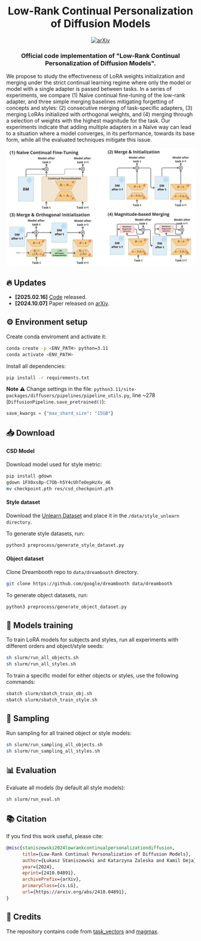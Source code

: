 # <h1 align="center">Low-Rank Continual Personalization of Diffusion Models</h1>

<div align="center">

[![arXiv](https://img.shields.io/badge/arXiv-2410.04891-b31b1b.svg)](https://arxiv.org/abs/2410.04891)
</div>

<div align='center'>
<h3>Official code implementation of "Low-Rank Continual Personalization of Diffusion Models".</h3>
</div>

We propose to study the effectiveness of LoRA weights initialization and merging under the strict continual learning regime where only the model or model with a single adapter is passed between tasks. In a series of experiments, we compare (1) Naïve continual fine-tuning of the low-rank adapter, and three simple merging baselines mitigating forgetting of concepts and styles: (2) consecutive merging of task-specific adapters, (3) merging LoRAs initialized with orthogonal weights, and (4) merging through a selection of weights with the highest magnitude for the task. Our experiments indicate that adding multiple adapters in a Naïve way can lead to a situation where a model converges, in its performance, towards its base form, while all the evaluated techniques mitigate this issue.

<div align='center'>
<img src = 'docs/methods.png'>
</div>

## 🔥 Updates
- **[2025.02.16]** [Code](https://github.com/luk-st/continual-lora) released.
- **[2024.10.07]** Paper released on [arXiv](https://arxiv.org/abs/2410.04891).


## ⚙️ Environment setup
Create conda enviroment and activate it:
```bash
conda create -p <ENV_PATH> python=3.11
conda activate <ENV_PATH>
```

Install all dependencies:
```bash
pip install -r requirements.txt
```

**Note ⚠️** Change settings in the file: `python3.11/site-packages/diffusers/pipelines/pipeline_utils.py`, line ~278 (`DiffusionPipeline.save_pretrained()`):
```python
save_kwargs = {"max_shard_size": "15GB"}
```

## 📥 Download
#### CSD Model
Download model used for style metric:
```bash
pip install gdown
gdown 1FX0xs8p-C7Ob-h5Y4cUhTeOepHzXv_46
mv checkpoint.pth res/csd_checkpoint.pth
```

#### Style dataset
Download the [Unlearn Dataset](https://drive.google.com/drive/folders/1-1Sc8h_tGArZv5Y201ugTF0K0D_Xn2lM) and place it in the `/data/style_unlearn directory`.

To generate style datasets, run:
```bash
python3 preprocess/generate_style_dataset.py
```

#### Object dataset
Clone Dreambooth repo to `data/dreambooth` directory.
```bash
git clone https://github.com/google/dreambooth data/dreambooth
```

To generate object datasets, run:
```bash
python3 preprocess/generate_object_dataset.py
```

## 🚀 Models training

To train LoRA models for subjects and styles, run all experiments with different orders and object/style seeds:

```bash
sh slurm/run_all_objects.sh
sh slurm/run_all_styles.sh
```

To train a specific model for either objects or styles, use the following commands:
```bash
sbatch slurm/sbatch_train_obj.sh
sbatch slurm/sbatch_train_style.sh
```

## 🎨 Sampling

Run sampling for all trained object or style models:
```bash
sh slurm/run_sampling_all_objects.sh
sh slurm/run_sampling_all_styles.sh
```

## 📊 Evaluation
Evaluate all models (by default all style models):
```bash
sh slurm/run_eval.sh
```

## 📚 Citation
If you find this work useful, please cite:
```bibtex
@misc{staniszewski2024lowrankcontinualpersonalizationdiffusion,
      title={Low-Rank Continual Personalization of Diffusion Models}, 
      author={Łukasz Staniszewski and Katarzyna Zaleska and Kamil Deja},
      year={2024},
      eprint={2410.04891},
      archivePrefix={arXiv},
      primaryClass={cs.LG},
      url={https://arxiv.org/abs/2410.04891}, 
}
```

## 🙏 Credits
The repository contains code from [task_vectors](https://github.com/mlfoundations/task_vectors) and [magmax](https://github.com/danielm1405/magmax).
